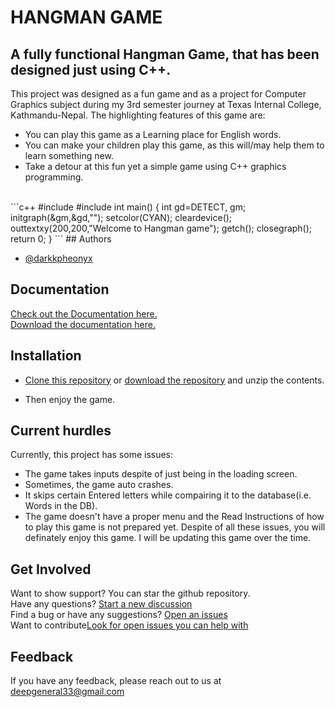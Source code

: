 
#  HANGMAN GAME
## A fully functional Hangman Game, that has been designed  just using C++.
This project was designed as a fun game and as a project for Computer Graphics subject during my 3rd semester journey at Texas Internal College, Kathmandu-Nepal. The highlighting features of this game are:
* You can play this game as a Learning place for English words.
* You can make your children play this game, as this will/may help them to learn something new.
* Take a detour at this fun yet a simple game using C++ graphics programming.
<br>
```c++
#include<iostream>
#include<graphics.h>
int main()
{
    int gd=DETECT, gm;
    initgraph(&gm,&gd,"");
    setcolor(CYAN);
    cleardevice();
    outtextxy(200,200,"Welcome to Hangman game");
    getch();
    closegraph();
    return 0;
}
```
## Authors

- [@darkkpheonyx](https://github.com/darkkpheonyx)


## Documentation

[Check out the Documentation here.](https://docs.google.com/document/d/1rvDTdmEmU53e5OW6EzRvbgsiDeGL_p43/edit?usp=drive_link&ouid=107100321595771104912&rtpof=true&sd=true)  
[Download the documentation here.](https://drive.usercontent.google.com/download?id=1rvDTdmEmU53e5OW6EzRvbgsiDeGL_p43&export=download&authuser=0&confirm=t&uuid=bc9f8802-0e56-47e0-9566-329cc9569e25&at=APZUnTWfzmigGL-Yksu_hQjGemRj:1709123909495)


## Installation

- [Clone this repository](https://docs.github.com/en/repositories/creating-and-managing-repositories/cloning-a-repository) or [download the repository](https://github.com/darkkpheonyx/Hangman-Game/archive/refs/heads/master.zip) and unzip the contents.

* Then enjoy the game.
    
## Current hurdles

Currently, this project has some issues:
* The game takes inputs despite of just being in the loading screen.
* Sometimes, the game auto crashes.
* It skips certain Entered letters while compairing it to the database(i.e. Words in the DB).
* The game doesn't have a proper menu and the Read Instructions of how to play this game is not prepared yet.
Despite of all these issues, you will definately enjoy this game. I will be updating this game over the time.
## Get Involved

Want to show support? You can star the github repository.  
Have any questions? [Start a new discussion](https://github.com/darkkpheonyx/Hangman-Game/discussions)  
Find a bug or have any suggestions? [Open an issues](https://github.com/darkkpheonyx/Hangman-Game/issues/new)  
Want to contribute[Look for open issues you can help with](https://github.com/darkkpheonyx/Hangman-Game/issues)

## Feedback

If you have any feedback, please reach out to us at deepgeneral33@gmail.com

